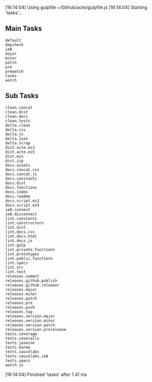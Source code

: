 [16:14:04] Using gulpfile ~/Github/acte/gulpfile.js
[16:14:04] Starting 'tasks'...

Main Tasks
------------------------------
    default
    depcheck
    ie8
    major
    minor
    patch
    pre
    prewatch
    tasks
    watch

Sub Tasks
------------------------------
    clean.concat
    clean.dist
    clean.docs
    clean.tests
    delta.clean
    delta.csv
    delta.js
    delta.json
    delta.scrap
    dist.acte.es3
    dist.acte.es5
    dist.min
    dist.zip
    docs.assets
    docs.concat.css
    docs.concat.js
    docs.constants
    docs.dist
    docs.functions
    docs.index
    docs.readme
    docs.script.es3
    docs.script.es5
    ie8.connect
    ie8.disconnect
    lint.constants
    lint.constructors
    lint.dist
    lint.docs.css
    lint.docs.html
    lint.docs.js
    lint.gulp
    lint.private.functions
    lint.prototypes
    lint.public.functions
    lint.specs
    lint.src
    lint.test
    releases.commit
    releases.github.publish
    releases.github.releaser
    releases.major
    releases.minor
    releases.patch
    releases.pre
    releases.push
    releases.tag
    releases.version.major
    releases.version.minor
    releases.version.patch
    releases.version.prerelease
    tests.coverage
    tests.coveralls
    tests.jasmine
    tests.karma
    tests.saucelabs
    tests.saucelabs.ie8
    tests.specs
    watch.js

[16:14:04] Finished 'tasks' after 1.41 ms
